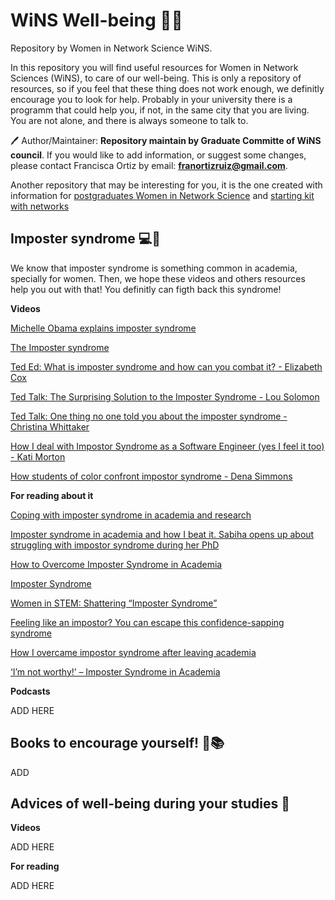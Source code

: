 
# WiNS Well-being 🌻📖

Repository by Women in Network Science WiNS.

In this repository you will find useful resources for Women in Network
Sciences (WiNS), to care of our well-being. This is only a repository of resources, 
so if you feel that these thing does not work enough, we definitly encourage you to look for help. 
Probably in your university there is a programm that could help you, if not, in the same city that you are living. 
You are not alone, and there is always someone to talk to. 

🖊 Author/Maintainer: **Repository maintain by Graduate Committe of
WiNS council**. If you would like to add information, or suggest some
changes, please contact Francisca Ortiz by email:
**<franortizruiz@gmail.com>**.

Another repository that may be interesting for you, it is the one
created with information for [postgraduates Women in Network
Science](https://github.com/FranciscaOrtizRuiz/wins_postgraduate) and 
[starting kit with networks](https://github.com/FranciscaOrtizRuiz/wins_startingwithnetworks)

## Imposter syndrome 💻💬

We know that imposter syndrome is something common in academia, specially for women. 
Then, we hope these videos and others resources help you out with that! You definitly can figth back this syndrome! 

**Videos**

[Michelle Obama explains imposter syndrome](https://www.youtube.com/watch?v=dumm_XfHkmY)

[The Imposter syndrome](https://www.youtube.com/watch?v=eqhUHyVpAwE)

[Ted Ed: What is imposter syndrome and how can you combat it? - Elizabeth Cox](https://www.youtube.com/watch?v=ZQUxL4Jm1Lo)

[Ted Talk: The Surprising Solution to the Imposter Syndrome - Lou Solomon](https://www.youtube.com/watch?v=whyUPLJZljE)

[Ted Talk: One thing no one told you about the imposter syndrome - Christina Whittaker](https://www.youtube.com/watch?v=OMzoyiAS878)

[How I deal with Impostor Syndrome as a Software Engineer (yes I feel it too) - Kati Morton](https://www.youtube.com/watch?v=DYPdsCN69lc)

[How students of color confront impostor syndrome - Dena Simmons](https://www.youtube.com/watch?v=8sQ2p89P0Us)

**For reading about it**

[Coping with imposter syndrome in academia and research](https://portlandpress.com/biochemist/article/42/3/62/225249/Coping-with-imposter-syndrome-in-academia-and)

[Imposter syndrome in academia and how I beat it. Sabiha opens up about struggling with impostor syndrome during her PhD](https://thelifeofscience.com/2020/05/30/imposter-syn-academia/)

[How to Overcome Imposter Syndrome in Academia](https://www.enago.com/academy/overcome-imposter-syndrome/)

[Imposter Syndrome](https://www.imperial.ac.uk/students/success-guide/pgr/professional-development/imposter-syndrome/)

[Women in STEM: Shattering “Imposter Syndrome”](https://www.nyas.org/magazines/beyond-2030-sustainable-development-for-the-next-frontier/women-in-stem-shattering-imposter-syndrome/)

[Feeling like an impostor? You can escape this confidence-sapping syndrome](https://www.theguardian.com/commentisfree/2017/sep/19/fraud-impostor-syndrome-confidence-self-esteem)

[How I overcame impostor syndrome after leaving academia](https://www.nature.com/articles/d41586-019-03036-y)

[‘I’m not worthy!’ – Imposter Syndrome in Academia](https://researchwhisperer.org/2016/02/02/imposter-syndrome/)

**Podcasts**

ADD HERE

## Books to encourage yourself! 🌻📚

ADD

## Advices of well-being during your studies 🔭

**Videos**

ADD HERE

**For reading**

ADD HERE



